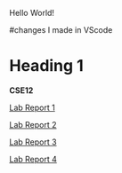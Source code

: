 Hello World!

#changes I made in VScode
# Heading 1	
**CSE12**	

[Lab Report 1](https://8yby8sd.github.io/cse15l-lab-reports/lab-report-1-week-2.html)

[Lab Report 2](https://8yby8sd.github.io/cse15l-lab-reports/lab-report-2-week-4.html)

[Lab Report 3](https://8yby8sd.github.io/cse15l-lab-reports/lab-report-3-week-6.html)

[Lab Report 4](https://8yby8sd.github.io/cse15l-lab-reports/lab-report-4-week-8.html)
